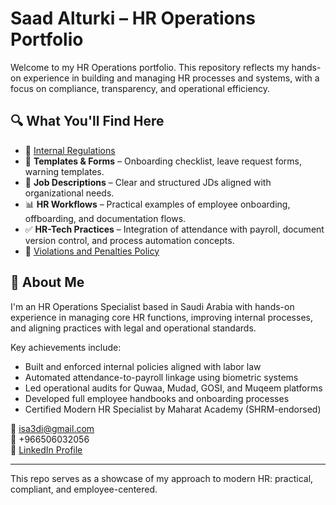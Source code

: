 # Saad Alturki – HR Operations Portfolio

Welcome to my HR Operations portfolio. This repository reflects my hands-on experience in building and managing HR processes and systems, with a focus on compliance, transparency, and operational efficiency.

## 🔍 What You'll Find Here
- 📘 [Internal Regulations](./policies/internal-regulations.md)
- 🧾 **Templates & Forms** – Onboarding checklist, leave request forms, warning templates.
- 📄 **Job Descriptions** – Clear and structured JDs aligned with organizational needs.
- 📊 **HR Workflows** – Practical examples of employee onboarding, offboarding, and documentation flows.
- ✅ **HR-Tech Practices** – Integration of attendance with payroll, document version control, and process automation concepts.
- 🚫 [Violations and Penalties Policy](violations-and-penalties.md)

## 💼 About Me

I'm an HR Operations Specialist based in Saudi Arabia with hands-on experience in managing core HR functions, improving internal processes, and aligning practices with legal and operational standards.

Key achievements include:
- Built and enforced internal policies aligned with labor law
- Automated attendance-to-payroll linkage using biometric systems
- Led operational audits for Quwaa, Mudad, GOSI, and Muqeem platforms
- Developed full employee handbooks and onboarding processes
- Certified Modern HR Specialist by Maharat Academy (SHRM-endorsed)

📧 isa3di@gmail.com  
📱 +966506032056  
🔗 [LinkedIn Profile](https://www.linkedin.com/in/saad-alturki-753483271)

---

This repo serves as a showcase of my approach to modern HR: practical, compliant, and employee-centered.
